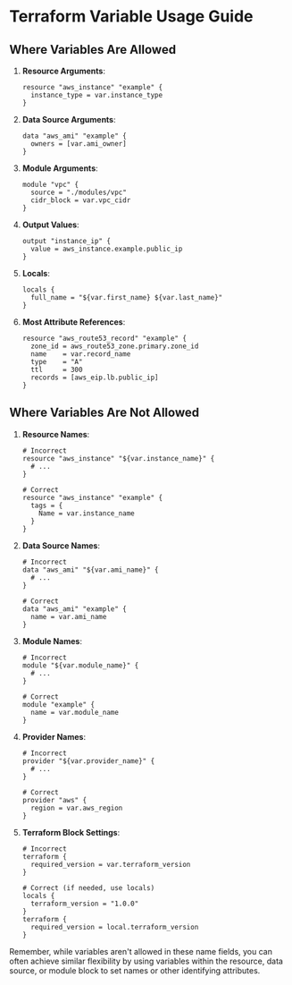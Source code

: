 # Terraform Variable Usage Guide

## Where Variables Are Allowed

1. **Resource Arguments**: 
   ```hcl
   resource "aws_instance" "example" {
     instance_type = var.instance_type
   }
   ```

2. **Data Source Arguments**:
   ```hcl
   data "aws_ami" "example" {
     owners = [var.ami_owner]
   }
   ```

3. **Module Arguments**:
   ```hcl
   module "vpc" {
     source = "./modules/vpc"
     cidr_block = var.vpc_cidr
   }
   ```

4. **Output Values**:
   ```hcl
   output "instance_ip" {
     value = aws_instance.example.public_ip
   }
   ```

5. **Locals**:
   ```hcl
   locals {
     full_name = "${var.first_name} ${var.last_name}"
   }
   ```

6. **Most Attribute References**:
   ```hcl
   resource "aws_route53_record" "example" {
     zone_id = aws_route53_zone.primary.zone_id
     name    = var.record_name
     type    = "A"
     ttl     = 300
     records = [aws_eip.lb.public_ip]
   }
   ```

## Where Variables Are Not Allowed

1. **Resource Names**:
   ```hcl
   # Incorrect
   resource "aws_instance" "${var.instance_name}" {
     # ...
   }
   
   # Correct
   resource "aws_instance" "example" {
     tags = {
       Name = var.instance_name
     }
   }
   ```

2. **Data Source Names**:
   ```hcl
   # Incorrect
   data "aws_ami" "${var.ami_name}" {
     # ...
   }
   
   # Correct
   data "aws_ami" "example" {
     name = var.ami_name
   }
   ```

3. **Module Names**:
   ```hcl
   # Incorrect
   module "${var.module_name}" {
     # ...
   }
   
   # Correct
   module "example" {
     name = var.module_name
   }
   ```

4. **Provider Names**:
   ```hcl
   # Incorrect
   provider "${var.provider_name}" {
     # ...
   }
   
   # Correct
   provider "aws" {
     region = var.aws_region
   }
   ```

5. **Terraform Block Settings**:
   ```hcl
   # Incorrect
   terraform {
     required_version = var.terraform_version
   }
   
   # Correct (if needed, use locals)
   locals {
     terraform_version = "1.0.0"
   }
   terraform {
     required_version = local.terraform_version
   }
   ```

Remember, while variables aren't allowed in these name fields, you can often achieve similar flexibility by using variables within the resource, data source, or module block to set names or other identifying attributes.

